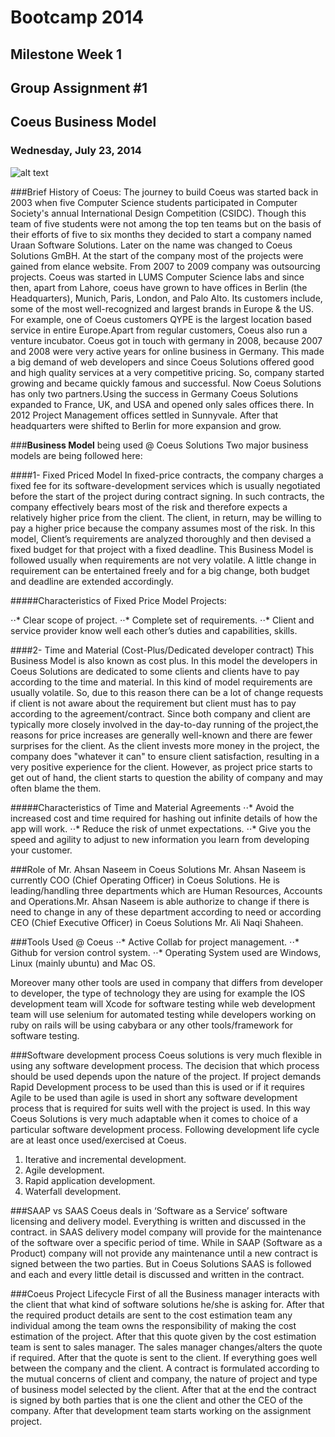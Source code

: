 #										Bootcamp 2014

##									  Milestone Week 1

##								  Group Assignment #1
##								  Coeus Business Model


###								 Wednesday, July 23, 2014
 
![alt text](http://media.marketwire.com/attachments/201109/19953_coeus-solutions.eps.jpg "Logo Title Text 1")

###Brief History of Coeus:
The journey to build Coeus was started back in 2003 when five Computer Science students participated in Computer 
Society's annual International Design Competition (CSIDC). Though this team of five students were not among the 
top ten teams but on the basis of their efforts of five to six months they decided to start a company named 
Uraan Software Solutions. Later on the name was changed to Coeus Solutions GmBH. At the start of the company 
most of the projects were gained from elance website. From 2007 to 2009 company was outsourcing projects. 
Coeus was started in LUMS Computer Science labs and since then, apart from Lahore, coeus have grown to have
offices in Berlin (the Headquarters), Munich, Paris, London, and Palo Alto. Its customers include, some 
of the most well-recognized and largest brands in Europe & the US. For example, one of Coeus customers 
QYPE is the largest location based service in entire Europe.Apart from regular customers, Coeus also run 
a venture incubator. Coeus got in touch with germany in 2008, because 2007 and 2008 were very active years 
for online business in Germany. This made a big demand of web developers and since Coeus Solutions offered good and 
high quality services at a very competitive pricing. So, company started growing and became quickly famous and successful. 
Now Coeus Solutions has only two partners.Using the success in Germany Coeus Solutions expanded to France, UK, and USA and
opened only sales offices there. In 2012 Project Management offices settled in Sunnyvale. After that headquarters were 
shifted to Berlin for more expansion and grow.

###**Business Model** being used @ Coeus Solutions
Two major business models are being followed here:

####1-  Fixed Priced Model
In fixed-price contracts, the company charges a fixed fee for its software-development services which is usually negotiated
before the start of the project during contract signing. In such contracts, the company effectively bears most of the risk
and therefore expects a relatively higher price from the client. The client, in return, may be willing to pay a higher price
because the company assumes most of the risk.	In this model, Client’s requirements are analyzed thoroughly and then devised
a fixed budget for that project with a fixed deadline. This Business Model is followed usually when requirements are not very
volatile. A little change in requirement can be entertained freely and for a big change, both budget and deadline are extended
accordingly.

#####Characteristics of Fixed Price Model Projects:

 ⋅⋅* Clear scope of project.
 ⋅⋅* Complete set of requirements.
 ⋅⋅* Client and service provider know well each other’s duties and capabilities, skills.

####2-  Time and Material (Cost-Plus/Dedicated developer contract)
This Business Model is also known as cost plus. In this model the developers in Coeus Solutions are dedicated 
to some clients and clients have to pay according to the time and material. In this kind of model requirements are
usually volatile. So, due to this reason there can be a lot of change requests if client is not aware about the
requirement but client must has to pay according to the agreement/contract. Since both company and client are 
typically more closely involved in the day-to-day running of the project,the reasons for price increases are generally
well-known and there are fewer surprises for the client. As the client invests more money in the project, the company
does "whatever it can" to ensure client satisfaction, resulting in a very positive experience for the client. 
However, as project price starts to get out of hand, the client starts to question the ability of company and may
often blame the them. 

#####Characteristics of Time and Material Agreements
 ⋅⋅* Avoid the increased cost and time required for hashing out infinite details of how the app will work.
 ⋅⋅* Reduce the risk of unmet expectations.
 ⋅⋅* Give you the speed and agility to adjust to new information you learn from developing your customer.

###Role of Mr. Ahsan Naseem in Coeus Solutions
Mr. Ahsan Naseem is currently COO (Chief Operating Officer) in Coeus Solutions. He is leading/handling three 
departments which are Human Resources, Accounts and Operations.Mr. Ahsan Naseem is able authorize to change 
if there is need to change in any of these department according to need or according CEO (Chief Executive Officer)
in Coeus Solutions Mr. Ali Naqi Shaheen.

###Tools Used @ Coeus
⋅⋅* Active Collab for project management.
⋅⋅* Github for version control system.
⋅⋅* Operating System used are Windows, Linux (mainly ubuntu) and Mac OS.

Moreover  many other tools are used in company that differs from developer to developer, the type of technology they are 
using for example the IOS development team will Xcode for software testing while web development team will use selenium 
for automated testing while developers working on ruby on rails will be using cabybara or any other tools/framework for 
software testing.


###Software development process
Coeus solutions is very much flexible in using any software development process. The decision that which process 
should be used depends upon the nature of the project. If project demands Rapid Development process to be used 
than this is used or if it requires Agile to be used than agile is used in short any software development process
that is required for suits well with the project is used. In this way Coeus Solutions is very much adaptable when
it comes to choice of a particular software development process. Following development life cycle are at least once
used/exercised at Coeus.

1) Iterative and incremental development.
2) Agile development.
3) Rapid application development.
4) Waterfall development. 


###SAAP vs SAAS
Coeus deals in ‘Software as a Service’ software licensing and delivery model. Everything is written and discussed
in the contract. in SAAS delivery model company will provide for the maintenance of the software over a specific 
period of time. While in SAAP (Software as a Product) company will not provide any maintenance until a new contract
is signed between the two parties. But in Coeus Solutions SAAS is followed and each and every little detail is 
discussed and written in the contract. 


###Coeus Project Lifecycle
First of all the Business manager interacts with the client that what kind of software solutions he/she is asking
for. After that the required product details are sent to the cost estimation team any individual among the team 
owns the responsibility of making the cost estimation of the project. After that this quote given by the cost 
estimation team is sent to sales manager. The sales manager changes/alters the quote if required. After that the 
quote is sent to the client. If everything goes well between the company and the client. A contract is formulated 
according to the mutual concerns of client and company, the nature of project and type of business model selected
by the client. After that at the end the contract is signed by both parties that is one the client and other the
CEO of the company. After that development team starts working on the assignment project.


